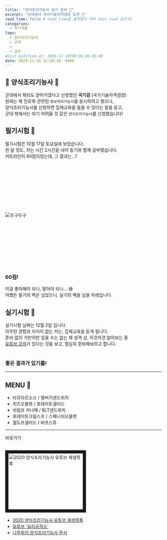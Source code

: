 ```yaml
---
title:  "양식조리기능사 실기 준비 🍳"
excerpt: "군대에서 국가기술자격검정 도전 📝"
read_time: false # read_time을 출력할지 여부 1min read 같은것!
categories:
  - 자기개발
tags:
  - 양식조리기능사
  - 군대
  - 
  - 공부
#last_modified_at: 2020-11-10T08:06:00-05:00
date: 2020-11-10 22:26:28 -0400
---
```


## 🍳 양식조리기능사 📝<br>
군대에서 뭐라도 얻어가겠다고 신청했던 **국기검** (국가기술자격검정)<br>
원래는 제 진로와 관련된 ```정보처리기능사```를 응시하려고 했으나,<br>
양식조리기능사를 신청하면 집체교육을 들을 수 있다는 말을 듣고,<br>
군대 밖에서는 따기 어려울 것 같은 ```양식조리기능사```를 신청했습니다!<br>

## 필기시험 📝<br>
필기시험은 10월 17일 토요일에 보았습니다.<br>
한 달 정도, 자는 시간 2시간을 내어 동기와 함께 공부했습니다.<br>
커트라인이 60점이었는데, 그 결과는...?<br>
<br>
<br>
<br>
<br>
<br>
<br>
<br>
<br>
<br>
<br>
![두구두구](https://2.bp.blogspot.com/-DLiHEFqaiwY/XGZTt5cwy9I/AAAAAAAyv_c/gmyY2cbVVYcKYAjkSmJp-KjRvK31CKBWACLcBGAs/s1600/AW3460726_02.gif)
<br>
<br>
<br>
<br>
<br>
<br>
<br>
<br>
<br>
<br>
### 60점!<br>
이걸 좋아해야 되나, 말아야 되나... 😅<br>
어쨌든 필기의 벽은 넘었으니, 실기의 벽을 넘을 차례입니다.<br>

## 실기시험 🍳<br>

실기시험 날짜는 12월 2일 입니다.<br>
아무런 경험과 지식이 없는 저는, 집체교육을 듣게 됩니다.<br>
준비 없이 가만히만 있을 수는 없는 제 성격 상, 이것저것 알아보는 중<br>
[유튜브 강의](https://www.youtube.com/playlist?list=PL1FAae0rVZtgNKnU0lGZrsTLa-QoK4VgI)가 있다는 것을 보고,
열심히 준비해보려고 합니다.<br>
<br>
### 좋은 결과가 있기를!<br>

---

## MENU 📃<br>
- 타르타르소스 / 햄버거샌드위치
- 치즈오믈렛 / 포테이토샐러드
- 쉬림프 카나페 / BLT샌드위치
- 포테이토크림스프 / 스페니쉬오믈렛
- 월도프샐러드 / 비프스튜

---

바로가기<br>
<br>

<a href="https://www.youtube.com/playlist?list=PL1FAae0rVZtgNKnU0lGZrsTLa-QoK4VgI" target="_blank"><img src="https://blog.kakaocdn.net/dn/bMKTiD/btqIs9G0ezB/jSc4qtVJDK6wLk9WgVMmLK/img.png" alt="2020 양식조리기능사 유튜브 재생목록" width="240" height="180" border="10" /></a><br>
* [2020 양식조리기능사 유튜브 재생목록](https://www.youtube.com/playlist?list=PL1FAae0rVZtgNKnU0lGZrsTLa-QoK4VgI)   
* [유튜브 '요리공작소'](https://www.youtube.com/channel/UC1zqypwYvtRhMsl98iDsi8Q)
* [나무위키 양식조리기능사 문서](https://namu.wiki/w/%EC%96%91%EC%8B%9D%EC%A1%B0%EB%A6%AC%EA%B8%B0%EB%8A%A5%EC%82%AC)
